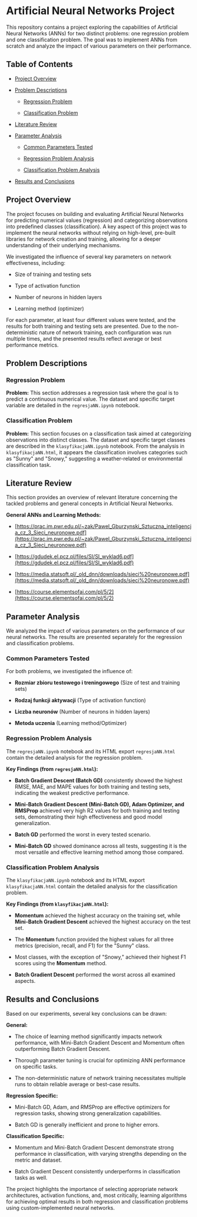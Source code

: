 # Artificial Neural Networks Project

This repository contains a project exploring the capabilities of Artificial Neural Networks (ANNs) for two distinct problems: one regression problem and one classification problem. The goal was to implement ANNs from scratch and analyze the impact of various parameters on their performance.


## Table of Contents


- [Project Overview](#project-overview)

- [Problem Descriptions](#problem-descriptions)

  - [Regression Problem](#regression-problem)

  - [Classification Problem](#classification-problem)

- [Literature Review](#literature-review)

- [Parameter Analysis](#parameter-analysis)

  - [Common Parameters Tested](#common-parameters-tested)

  - [Regression Problem Analysis](#regression-problem-analysis)

  - [Classification Problem Analysis](#classification-problem-analysis)

- [Results and Conclusions](#results-and-conclusions)


## Project Overview


The project focuses on building and evaluating Artificial Neural Networks for predicting numerical values (regression) and categorizing observations into predefined classes (classification). A key aspect of this project was to implement the neural networks without relying on high-level, pre-built libraries for network creation and training, allowing for a deeper understanding of their underlying mechanisms.


We investigated the influence of several key parameters on network effectiveness, including:

- Size of training and testing sets

- Type of activation function

- Number of neurons in hidden layers

- Learning method (optimizer)


For each parameter, at least four different values were tested, and the results for both training and testing sets are presented. Due to the non-deterministic nature of network training, each configuration was run multiple times, and the presented results reflect average or best performance metrics.


## Problem Descriptions

### Regression Problem

**Problem:** This section addresses a regression task where the goal is to predict a continuous numerical value. The dataset and specific target variable are detailed in the `regresjaNN.ipynb` notebook.

### Classification Problem

**Problem:** This section focuses on a classification task aimed at categorizing observations into distinct classes. The dataset and specific target classes are described in the `klasyfikacjaNN.ipynb` notebook. From the analysis in `klasyfikacjaNN.html`, it appears the classification involves categories such as "Sunny" and "Snowy," suggesting a weather-related or environmental classification task.

## Literature Review

This section provides an overview of relevant literature concerning the tackled problems and general concepts in Artificial Neural Networks.

**General ANNs and Learning Methods:**

- [https://prac.im.pwr.edu.pl/~zak/Pawel_Gburzynski_Sztuczna_inteligencja_cz_3_Sieci_neuronowe.pdf](https://prac.im.pwr.edu.pl/~zak/Pawel_Gburzynski_Sztuczna_inteligencja_cz_3_Sieci_neuronowe.pdf)

- [https://gdudek.el.pcz.pl/files/SI/SI_wyklad6.pdf](https://gdudek.el.pcz.pl/files/SI/SI_wyklad6.pdf)

- [https://media.statsoft.pl/_old_dnn/downloads/sieci%20neuronowe.pdf](https://media.statsoft.pl/_old_dnn/downloads/sieci%20neuronowe.pdf)

- [https://course.elementsofai.com/pl/5/2](https://course.elementsofai.com/pl/5/2)


## Parameter Analysis

We analyzed the impact of various parameters on the performance of our neural networks. The results are presented separately for the regression and classification problems.

### Common Parameters Tested


For both problems, we investigated the influence of:

- **Rozmiar zbioru testowego i treningowego** (Size of test and training sets)

- **Rodzaj funkcji aktywacji** (Type of activation function)

- **Liczba neuronów** (Number of neurons in hidden layers)

- **Metoda uczenia** (Learning method/Optimizer)


### Regression Problem Analysis


The `regresjaNN.ipynb` notebook and its HTML export `regresjaNN.html` contain the detailed analysis for the regression problem.


**Key Findings (from `regresjaNN.html`):**

- **Batch Gradient Descent (Batch GD)** consistently showed the highest RMSE, MAE, and MAPE values for both training and testing sets, indicating the weakest predictive performance.

- **Mini-Batch Gradient Descent (Mini-Batch GD), Adam Optimizer, and RMSProp** achieved very high R2 values for both training and testing sets, demonstrating their high effectiveness and good model generalization.

- **Batch GD** performed the worst in every tested scenario.

- **Mini-Batch GD** showed dominance across all tests, suggesting it is the most versatile and effective learning method among those compared.


### Classification Problem Analysis


The `klasyfikacjaNN.ipynb` notebook and its HTML export `klasyfikacjaNN.html` contain the detailed analysis for the classification problem.



**Key Findings (from `klasyfikacjaNN.html`):**

- **Momentum** achieved the highest accuracy on the training set, while **Mini-Batch Gradient Descent** achieved the highest accuracy on the test set.

- The **Momentum** function provided the highest values for all three metrics (precision, recall, and F1) for the "Sunny" class.

- Most classes, with the exception of "Snowy," achieved their highest F1 scores using the **Momentum** method.

- **Batch Gradient Descent** performed the worst across all examined aspects.

## Results and Conclusions


Based on our experiments, several key conclusions can be drawn:


**General:**

- The choice of learning method significantly impacts network performance, with Mini-Batch Gradient Descent and Momentum often outperforming Batch Gradient Descent.

- Thorough parameter tuning is crucial for optimizing ANN performance on specific tasks.

- The non-deterministic nature of network training necessitates multiple runs to obtain reliable average or best-case results.


**Regression Specific:**

- Mini-Batch GD, Adam, and RMSProp are effective optimizers for regression tasks, showing strong generalization capabilities.

- Batch GD is generally inefficient and prone to higher errors.

**Classification Specific:**

- Momentum and Mini-Batch Gradient Descent demonstrate strong performance in classification, with varying strengths depending on the metric and dataset.

- Batch Gradient Descent consistently underperforms in classification tasks as well.

The project highlights the importance of selecting appropriate network architectures, activation functions, and, most critically, learning algorithms for achieving optimal results in both regression and classification problems using custom-implemented neural networks.
